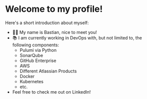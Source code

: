 # Welcome to my profile!
Here's a short introduction about myself:
- 💁🏻 My name is Bastian, nice to meet you!
- 📚 I am currently working in DevOps with, but not limited to, the following components:
  - Pulumi via Python
  - SonarQube
  - GitHub Enterprise
  - AWS
  - Different Atlassian Products
  - Docker
  - Kubernetes
  - etc.
- Feel free to check me out on LinkedIn!
<!---
bastirlnd/bastirlnd is a ✨ special ✨ repository because its `README.md` (this file) appears on your GitHub profile.
You can click the Preview link to take a look at your changes.
--->
